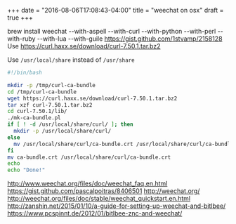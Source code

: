 +++
date = "2016-08-06T17:08:43-04:00"
title = "weechat on osx"
draft = true
+++

<!--more-->
brew install weechat --with-aspell --with-curl --with-python --with-perl --with-ruby --with-lua --with-guile
https://gist.github.com/1stvamp/2158128
Use https://curl.haxx.se/download/curl-7.50.1.tar.bz2

Use `/usr/local/share` instead of `/usr/share`

```sh
#!/bin/bash

mkdir -p /tmp/curl-ca-bundle
cd /tmp/curl-ca-bundle
wget https://curl.haxx.se/download/curl-7.50.1.tar.bz2
tar xzf curl-7.50.1.tar.bz2
cd curl-7.50.1/lib/
./mk-ca-bundle.pl
if [ ! -d /usr/local/share/curl/ ]; then
  mkdir -p /usr/local/share/curl/
else
  mv /usr/local/share/curl/ca-bundle.crt /usr/local/share/curl/ca-bundle.crt.original
fi
mv ca-bundle.crt /usr/local/share/curl/ca-bundle.crt
echo
echo "Done!"
```
http://www.weechat.org/files/doc/weechat_faq.en.html
https://gist.github.com/pascalpoitras/8406501
http://weechat.org/
http://weechat.org/files/doc/stable/weechat_quickstart.en.html
http://zanshin.net/2015/01/10/a-guide-for-setting-up-weechat-and-bitlbee/
https://www.pcspinnt.de/2012/01/bitlbee-znc-and-weechat/
